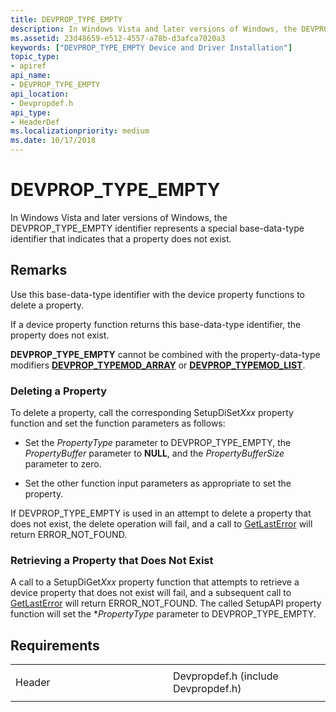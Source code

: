 ```yaml
---
title: DEVPROP_TYPE_EMPTY
description: In Windows Vista and later versions of Windows, the DEVPROP_TYPE_EMPTY identifier represents a special base-data-type identifier that indicates that a property does not exist.
ms.assetid: 23d48659-e512-4557-a78b-d3afca7020a3
keywords: ["DEVPROP_TYPE_EMPTY Device and Driver Installation"]
topic_type:
- apiref
api_name:
- DEVPROP_TYPE_EMPTY
api_location:
- Devpropdef.h
api_type:
- HeaderDef
ms.localizationpriority: medium
ms.date: 10/17/2018
---
```


# DEVPROP_TYPE_EMPTY


In Windows Vista and later versions of Windows, the DEVPROP_TYPE_EMPTY identifier represents a special base-data-type identifier that indicates that a property does not exist.

Remarks
-------

Use this base-data-type identifier with the device property functions to delete a property.

If a device property function returns this base-data-type identifier, the property does not exist.

**DEVPROP_TYPE_EMPTY** cannot be combined with the property-data-type modifiers [**DEVPROP_TYPEMOD_ARRAY**](devprop-typemod-array.md) or [**DEVPROP_TYPEMOD_LIST**](devprop-typemod-list.md).

### Deleting a Property

To delete a property, call the corresponding SetupDiSet*Xxx* property function and set the function parameters as follows:

-   Set the *PropertyType* parameter to DEVPROP_TYPE_EMPTY, the *PropertyBuffer* parameter to **NULL**, and the *PropertyBufferSize* parameter to zero.

-   Set the other function input parameters as appropriate to set the property.

If DEVPROP_TYPE_EMPTY is used in an attempt to delete a property that does not exist, the delete operation will fail, and a call to [GetLastError](http://go.microsoft.com/fwlink/p/?linkid=169416) will return ERROR_NOT_FOUND.

### Retrieving a Property that Does Not Exist

A call to a SetupDiGet*Xxx* property function that attempts to retrieve a device property that does not exist will fail, and a subsequent call to [GetLastError](http://go.microsoft.com/fwlink/p/?linkid=169416) will return ERROR_NOT_FOUND. The called SetupAPI property function will set the \**PropertyType* parameter to DEVPROP_TYPE_EMPTY.

Requirements
------------

<table>
<colgroup>
<col width="50%" />
<col width="50%" />
</colgroup>
<tbody>
<tr class="odd">
<td align="left"><p>Header</p></td>
<td align="left">Devpropdef.h (include Devpropdef.h)</td>
</tr>
</tbody>
</table>

 

 





